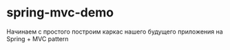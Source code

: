 # spring-mvc-demo
Начинаем с простого 
построим каркас нашего будущего приложения на Spring + MVC pattern 
